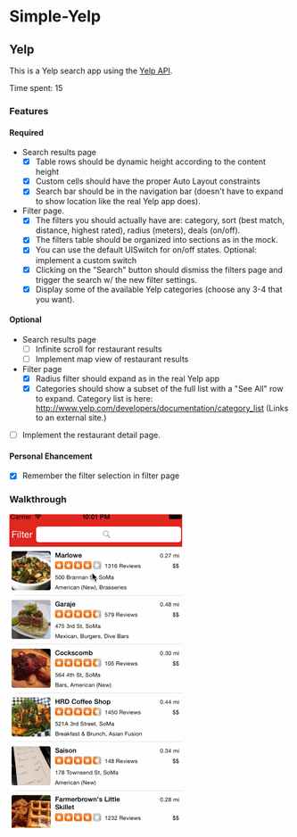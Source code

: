 # Simple-Yelp

## Yelp

This is a Yelp search app using the [Yelp API](http://developer.rottentomatoes.com/docs/read/JSON).

Time spent: 15

### Features

#### Required

- Search results page
   - [x] Table rows should be dynamic height according to the content height
   - [x] Custom cells should have the proper Auto Layout constraints
   - [x] Search bar should be in the navigation bar (doesn't have to expand to show location like the real Yelp app does).
- Filter page. 
   - [x] The filters you should actually have are: category, sort (best match, distance, highest rated), radius (meters), deals (on/off).
   - [x] The filters table should be organized into sections as in the mock.
   - [x] You can use the default UISwitch for on/off states. Optional: implement a custom switch
   - [x] Clicking on the "Search" button should dismiss the filters page and trigger the search w/ the new filter settings.
   - [x] Display some of the available Yelp categories (choose any 3-4 that you want).

#### Optional

- Search results page
   - [ ] Infinite scroll for restaurant results
   - [ ] Implement map view of restaurant results
- Filter page
   - [x] Radius filter should expand as in the real Yelp app
   - [x] Categories should show a subset of the full list with a "See All" row to expand. Category list is here: http://www.yelp.com/developers/documentation/category_list (Links to an external site.)
- [ ] Implement the restaurant detail page.

#### Personal Ehancement
- [x] Remember the filter selection in filter page 


### Walkthrough

![Video Walkthrough](walkthrough.gif)



